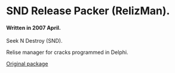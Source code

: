 # SND Release Packer (RelizMan).

#### Written in 2007 April.

Seek N Destroy (SND).

Relise manager for cracks programmed in Delphi.

[Original package](https://defacto2.net/f/a31b7c0)
